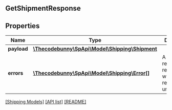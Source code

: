 ## GetShipmentResponse

## Properties

Name | Type | Description | Notes
------------ | ------------- | ------------- | -------------
**payload** | [**\Thecodebunny\SpApi\Model\Shipping\Shipment**](Shipment.md) |  | [optional]
**errors** | [**\Thecodebunny\SpApi\Model\Shipping\Error[]**](Error.md) | A list of error responses returned when a request is unsuccessful. | [optional]

[[Shipping Models]](../) [[API list]](../../Api) [[README]](../../../README.md)

